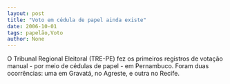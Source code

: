 ```yaml
---
layout: post
title: "Voto em cédula de papel ainda existe"
date: 2006-10-01
tags: papelão,Voto
author: None
---
```

O Tribunal Regional Eleitoral (TRE-PE) fez os primeiros registros de votação manual -&nbsp;por meio de cédulas de papel - em Pernambuco.
Foram duas ocorrências: uma em Gravatá,&nbsp;no Agreste, e outra no&nbsp;Recife. 